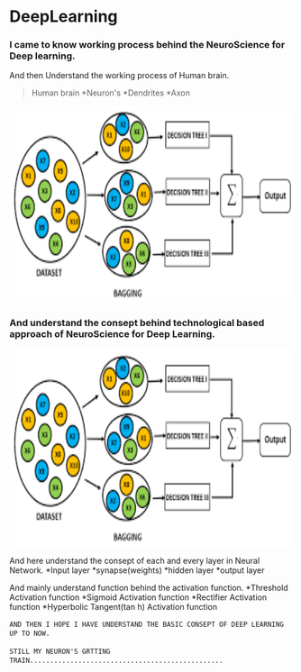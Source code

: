 # DeepLearning 

### I came to know working process behind the NeuroScience for Deep learning.

And then Understand the working process of Human brain.
  > Human brain
    *Neuron's
    *Dendrites
    *Axon
    
<p align="center">
  <img width="600" height="350" src="https://github.com/Balajisivakumar92/100_DAYS_OF_ML_CHALLENGE/blob/master/ML%20code-s/Day%2011-%20random%20forest/img/images.png">
</p>

### And understand the consept behind technological based approach of NeuroScience for Deep Learning.

<p align="center">
  <img width="600" height="350" src="https://github.com/Balajisivakumar92/100_DAYS_OF_ML_CHALLENGE/blob/master/ML%20code-s/Day%2011-%20random%20forest/img/images.png">
</p>

And here understand the consept of each and every layer in Neural Network.
    *Input layer
    *synapse(weights)
    *hidden layer
    *output layer
    
And mainly understand function behind the activation function.
    *Threshold Activation function
    *Sigmoid Activation function
    *Rectifier Activation function
    *Hyperbolic Tangent(tan h) Activation function
    
    AND THEN I HOPE I HAVE UNDERSTAND THE BASIC CONSEPT OF DEEP LEARNING UP TO NOW.
    
    STILL MY NEURON'S GRTTING TRAIN................................................
